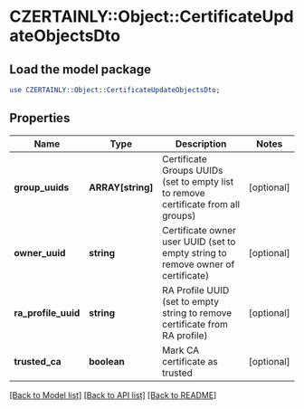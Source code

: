 # CZERTAINLY::Object::CertificateUpdateObjectsDto

## Load the model package
```perl
use CZERTAINLY::Object::CertificateUpdateObjectsDto;
```

## Properties
Name | Type | Description | Notes
------------ | ------------- | ------------- | -------------
**group_uuids** | **ARRAY[string]** | Certificate Groups UUIDs (set to empty list to remove certificate from all groups) | [optional] 
**owner_uuid** | **string** | Certificate owner user UUID (set to empty string to remove owner of certificate) | [optional] 
**ra_profile_uuid** | **string** | RA Profile UUID (set to empty string to remove certificate from RA profile) | [optional] 
**trusted_ca** | **boolean** | Mark CA certificate as trusted | [optional] 

[[Back to Model list]](../README.md#documentation-for-models) [[Back to API list]](../README.md#documentation-for-api-endpoints) [[Back to README]](../README.md)



